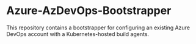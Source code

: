 # Azure-AzDevOps-Bootstrapper
This repository contains a bootstrapper for configuring an existing Azure DevOps account with a Kubernetes-hosted build agents. 
